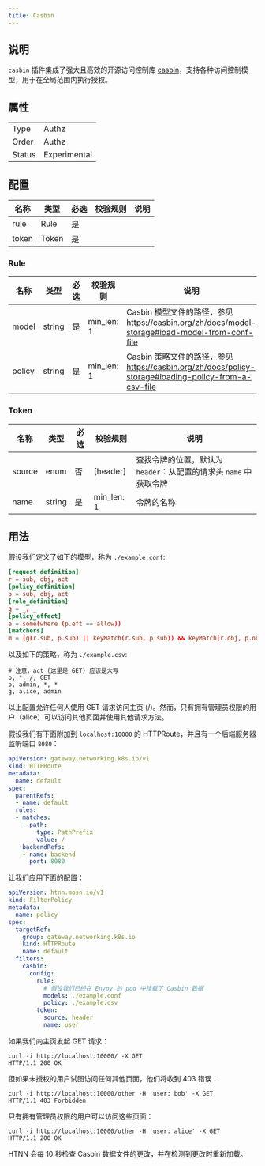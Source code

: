 ```yaml
---
title: Casbin
---
```


## 说明

`casbin` 插件集成了强大且高效的开源访问控制库 [casbin](https://casbin.org/zh/docs/overview/)，支持各种访问控制模型，用于在全局范围内执行授权。

## 属性

|        |              |
|--------|--------------|
| Type   | Authz        |
| Order  | Authz        |
| Status | Experimental |

## 配置

| 名称  | 类型  | 必选 | 校验规则 | 说明 |
| ----- | ----- | ---- | -------- | ---- |
| rule  | Rule  | 是   |          |      |
| token | Token | 是   |          |      |

### Rule

| 名称   | 类型   | 必选 | 校验规则  | 说明                                                                                             |
| ------ | ------ | ---- | --------- | ------------------------------------------------------------------------------------------------- |
| model  | string | 是   | min_len: 1 | Casbin 模型文件的路径，参见 https://casbin.org/zh/docs/model-storage#load-model-from-conf-file        |
| policy | string | 是   | min_len: 1 | Casbin 策略文件的路径，参见 https://casbin.org/zh/docs/policy-storage#loading-policy-from-a-csv-file |

### Token

| 名称   | 类型   | 必选 | 校验规则    | 说明                                                                               |
| ------ | ------ | ---- | ----------- | ---------------------------------------------------------------------------------- |
| source | enum   | 否   | [header]    | 查找令牌的位置，默认为 `header`：从配置的请求头 `name` 中获取令牌                    |
| name   | string | 是   | min_len: 1  | 令牌的名称                                                                         |

## 用法

假设我们定义了如下的模型，称为 `./example.conf`:

```conf
[request_definition]
r = sub, obj, act
[policy_definition]
p = sub, obj, act
[role_definition]
g = _, _
[policy_effect]
e = some(where (p.eft == allow))
[matchers]
m = (g(r.sub, p.sub) || keyMatch(r.sub, p.sub)) && keyMatch(r.obj, p.obj) && keyMatch(r.act, p.act)
```

以及如下的策略，称为 `./example.csv`:

```csv
# 注意，act (这里是 GET) 应该是大写
p, *, /, GET
p, admin, *, *
g, alice, admin
```

以上配置允许任何人使用 GET 请求访问主页 (/)。然而，只有拥有管理员权限的用户（alice）可以访问其他页面并使用其他请求方法。

假设我们有下面附加到 `localhost:10000` 的 HTTPRoute，并且有一个后端服务器监听端口 `8080`：

```yaml
apiVersion: gateway.networking.k8s.io/v1
kind: HTTPRoute
metadata:
  name: default
spec:
  parentRefs:
  - name: default
  rules:
  - matches:
    - path:
        type: PathPrefix
        value: /
    backendRefs:
    - name: backend
      port: 8080
```

让我们应用下面的配置：

```yaml
apiVersion: htnn.mosn.io/v1
kind: FilterPolicy
metadata:
  name: policy
spec:
  targetRef:
    group: gateway.networking.k8s.io
    kind: HTTPRoute
    name: default
  filters:
    casbin:
      config:
        rule:
          # 假设我们已经在 Envoy 的 pod 中挂载了 Casbin 数据
          models: ./example.conf
          policy: ./example.csv
        token:
          source: header
          name: user
```

如果我们向主页发起 GET 请求：

```shell
curl -i http://localhost:10000/ -X GET
HTTP/1.1 200 OK
```

但如果未授权的用户试图访问任何其他页面，他们将收到 403 错误：

```shell
curl -i http://localhost:10000/other -H 'user: bob' -X GET
HTTP/1.1 403 Forbidden
```

只有拥有管理员权限的用户可以访问这些页面：

```shell
curl -i http://localhost:10000/other -H 'user: alice' -X GET
HTTP/1.1 200 OK
```

HTNN 会每 10 秒检查 Casbin 数据文件的更改，并在检测到更改时重新加载。
